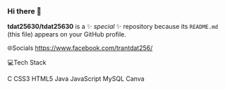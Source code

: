 ### Hi there 👋


**tdat25630/tdat25630** is a ✨ _special_ ✨ repository because its `README.md` (this file) appears on your GitHub profile.

🌐Socials
https://www.facebook.com/trantdat256/

💻Tech Stack


C CSS3 HTML5 Java JavaScript  MySQL  Canva

